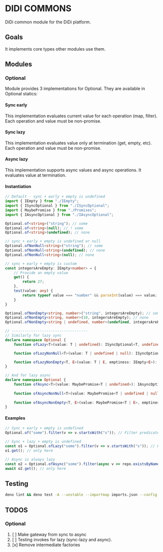 # DIDI COMMONS

DiDi common module for the DiDi platform.

## Goals

It implements core types other modules use them.
 
## Modules

### Optional

Module provides 3 implementations for Optional. They are available in Optional statics:

#### Sync early

This implementation evaluates current value for each operation (map, filter). Each operation and value must be non-promise.

#### Sync lazy

This implementation evaluates value only at termination (get, empty, etc). Each operation and value must be non-promise.

#### Async lazy

This implementation supports async values and async operations. It evaluates value at termination.

#### Instantiation

```typescript
// Default - sync + early + empty is undefined
import { IEmpty } from "./IEmpty";
import { ISyncOptional } from "./ISyncOptional";
import { MaybePromise } from "./Promises";
import { IAsyncOptional } from "./IAsyncOptional";

Optional.of<string>("string"); // some
Optional.of<string>(null); // ! some
Optional.of<string>(undefined); // none

// sync + early + empty is undefined or null
Optional.ofNonNull<string>("string"); // some
Optional.ofNonNull<string>(undefined); // none
Optional.ofNonNull<string>(null); // none

// sync + early + empty is custom
const integersAreEmpty: IEmpty<number> = {
    // Provide an empty value
    get() {
        return 27;
    },
    test(value: any) {
        return typeof value === "number" && parseInt(value) === value;
    }
}

Optional.ofNonEmpty<string, number>("string", integersAreEmpty); // some
Optional.ofNonEmpty<string, number>(10, integersAreEmpty); // none
Optional.ofNonEmpty<string | undefined, number>(undefined, integersAreEmpty); // ! some

// -----------------------------------
// Similarly for lazy sync 
declare namespace Optional {
    function ofLazy<T>(value: T | undefined): ISyncOptional<T, undefined>;

    function ofLazyNonNull<T>(value: T | undefined | null): ISyncOptional<T, undefined | null>;

    function ofLazyNonEmpty<T, E>(value: T | E, emptiness: IEmpty<E>): ISyncOptional<T, E>;
}

// And for lazy async
declare namespace Optional {
    function ofAsync<T>(value: MaybePromise<T | undefined>): IAsyncOptional<T, undefined>;
    
    function ofAsyncNonNull<T>(value: MaybePromise<T | undefined | null>): IAsyncOptional<T, undefined | null>;
    
    function ofAsyncNonEmpty<T, E>(value: MaybePromise<T | E>, emptiness: IEmpty<E>): IAsyncOptional<T, E>;
}
```

#### Examples

```typescript
// Sync + early + empty is undefined
Optional.of("some").filter(v => v.startsWith("s")); // Filter predicate invoked here

// Sync + lazy + empty is undefined
const o1 = Optional.ofLazy("some").filter(v => v.startsWith("s")); // Filter predicate NOT invoked here
o1.get(); // only here

// Async is always lazy
const o2 = Optional.ofAsync("some").filter(async v => repo.existsByName(v)).map(async v => tags.byName(v)); // filter and mapper NOT invoked here
await o2.get(); // only here
```

## Testing

```bash
deno lint && deno test -A --unstable --importmap imports.json --config deno.json
```

## TODOS

### Optional

1. [ ] Make gateway from sync to async
2. [ ] Testing invokes for lazy (sync-lazy and async).
3. [x] Remove intermediate factories
